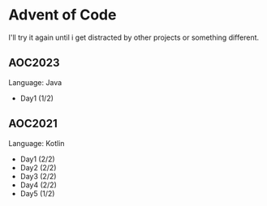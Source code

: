 # Advent of Code

I'll try it again until i get distracted by other projects or something different. 

## AOC2023

Language: Java
- Day1 (1/2)



## AOC2021

Language: Kotlin
- Day1 (2/2)
- Day2 (2/2)
- Day3 (2/2)
- Day4 (2/2)
- Day5 (1/2) 

